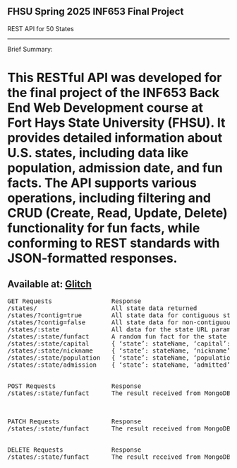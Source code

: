 FHSU Spring 2025 INF653 Final Project
-------------------------------------
REST API for 50 States
_____________________________________

Brief Summary:
# This RESTful API was developed for the final project of the INF653 Back End Web Development course at Fort Hays State University (FHSU). It provides detailed information about U.S. states, including data like population, admission date, and fun facts. The API supports various operations, including filtering and CRUD (Create, Read, Update, Delete) functionality for fun facts, while conforming to REST standards with JSON-formatted responses.

Available at: [Glitch](https://thrilling-ivory-asiago.glitch.me)
-------------------------------------

<pre>
GET Requests                Response
/states/                    All state data returned
/states/?contig=true        All state data for contiguous states (Not AK or HI)
/states/?contig=false       All state data for non-contiguous states (AK, HI)
/states/:state              All data for the state URL parameter
/states/:state/funfact      A random fun fact for the state URL parameter
/states/:state/capital      { ‘state’: stateName, ‘capital’: capitalName }
/states/:state/nickname     { ‘state’: stateName, ‘nickname’: nickname }
/states/:state/population   { ‘state’: stateName, ‘population’: population }
/states/:state/admission    { ‘state’: stateName, ‘admitted’: admissionDate }


POST Requests               Response
/states/:state/funfact      The result received from MongoDB



PATCH Requests              Response
/states/:state/funfact      The result received from MongoDB


DELETE Requests             Response
/states/:state/funfact      The result received from MongoDB</pre>